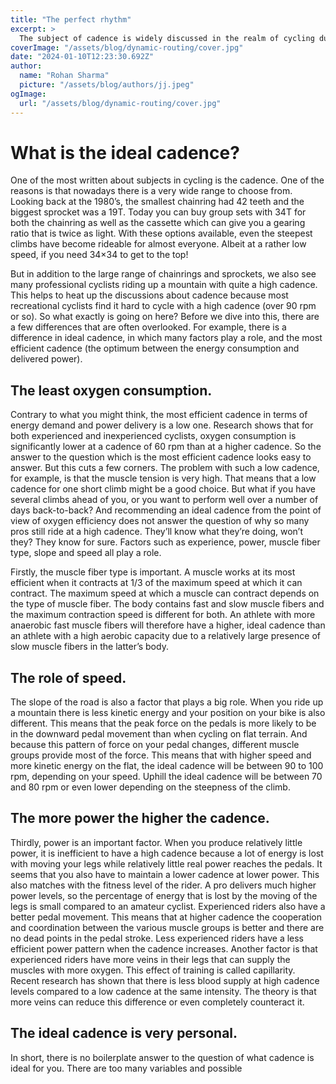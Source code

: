 ```yaml
---
title: "The perfect rhythm"
excerpt: >
  The subject of cadence is widely discussed in the realm of cycling due to its broad spectrum of options. Among the various factors, the question of what constitutes the ideal cadence is frequently exp
coverImage: "/assets/blog/dynamic-routing/cover.jpg"
date: "2024-01-10T12:23:30.692Z"
author:
  name: "Rohan Sharma"
  picture: "/assets/blog/authors/jj.jpeg"
ogImage:
  url: "/assets/blog/dynamic-routing/cover.jpg"
---
```


# What is the ideal cadence?

One of the most written about subjects in cycling is the cadence. One of the reasons is that nowadays there is a very wide range to choose from. Looking back at the 1980’s, the smallest chainring had 42 teeth and the biggest sprocket was a 19T. Today you can buy group sets with 34T for both the chainring as well as the cassette which can give you a gearing ratio that is twice as light. With these options available, even the steepest climbs have become rideable for almost everyone. Albeit at a rather low speed, if you need 34×34 to get to the top!

But in addition to the large range of chainrings and sprockets, we also see many professional cyclists riding up a mountain with quite a high cadence. This helps to heat up the discussions about cadence because most recreational cyclists find it hard to cycle with a high cadence (over 90 rpm or so). So what exactly is going on here? Before we dive into this, there are a few differences that are often overlooked. For example, there is a difference in ideal cadence, in which many factors play a role, and the most efficient cadence (the optimum between the energy consumption and delivered power).

## The least oxygen consumption.

Contrary to what you might think, the most efficient cadence in terms of energy demand and power delivery is a low one. Research shows that for both experienced and inexperienced cyclists, oxygen consumption is significantly lower at a cadence of 60 rpm than at a higher cadence. So the answer to the question which is the most efficient cadence looks easy to answer. But this cuts a few corners. The problem with such a low cadence, for example, is that the muscle tension is very high. That means that a low cadence for one short climb might be a good choice. But what if you have several climbs ahead of you, or you want to perform well over a number of days back-to-back? And recommending an ideal cadence from the point of view of oxygen efficiency does not answer the question of why so many pros still ride at a high cadence. They’ll know what they’re doing, won’t they? They know for sure. Factors such as experience, power, muscle fiber type, slope and speed all play a role.

Firstly, the muscle fiber type is important. A muscle works at its most efficient when it contracts at 1/3 of the maximum speed at which it can contract. The maximum speed at which a muscle can contract depends on the type of muscle fiber. The body contains fast and slow muscle fibers and the maximum contraction speed is different for both. An athlete with more anaerobic fast muscle fibers will therefore have a higher, ideal cadence than an athlete with a high aerobic capacity due to a relatively large presence of slow muscle fibers in the latter’s body.

## The role of speed.

The slope of the road is also a factor that plays a big role. When you ride up a mountain there is less kinetic energy and your position on your bike is also different. This means that the peak force on the pedals is more likely to be in the downward pedal movement than when cycling on flat terrain. And because this pattern of force on your pedal changes, different muscle groups provide most of the force. This means that with higher speed and more kinetic energy on the flat, the ideal cadence will be between 90 to 100 rpm, depending on your speed. Uphill the ideal cadence will be between 70 and 80 rpm or even lower depending on the steepness of the climb.

## The more power the higher the cadence.

Thirdly, power is an important factor. When you produce relatively little power, it is inefficient to have a high cadence because a lot of energy is lost with moving your legs while relatively little real power reaches the pedals. It seems that you also have to maintain a lower cadence at lower power. This also matches with the fitness level of the rider. A pro delivers much higher power levels, so the percentage of energy that is lost by the moving of the legs is small compared to an amateur cyclist. Experienced riders also have a better pedal movement. This means that at higher cadence the cooperation and coordination between the various muscle groups is better and there are no dead points in the pedal stroke. Less experienced riders have a less efficient power pattern when the cadence increases. Another factor is that experienced riders have more veins in their legs that can supply the muscles with more oxygen. This effect of training is called capillarity. Recent research has shown that there is less blood supply at high cadence levels compared to a low cadence at the same intensity. The theory is that more veins can reduce this difference or even completely counteract it.

## The ideal cadence is very personal.

In short, there is no boilerplate answer to the question of what cadence is ideal for you. There are too many variables and possible